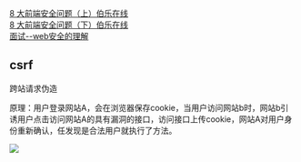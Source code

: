 [8 大前端安全问题（上）伯乐在线](http://web.jobbole.com/92875/)  
[8 大前端安全问题（下）伯乐在线](http://web.jobbole.com/92893/)  
[面试--web安全的理解](https://segmentfault.com/a/1190000011459463)

## csrf

跨站请求伪造

原理：用户登录网站A，会在浏览器保存cookie，当用户访问网站b时，网站b引诱用户点击访问网站A的具有漏洞的接口，访问接口上传cookie，网站A对用户身份重新确认，任发现是合法用户就执行了方法。

![](file:///C:\Users\wang\AppData\Roaming\Tencent\Users\1115693174\QQ\WinTemp\RichOle\5OY[L6%29WJ{MJNWO$82VM[DM.png)



